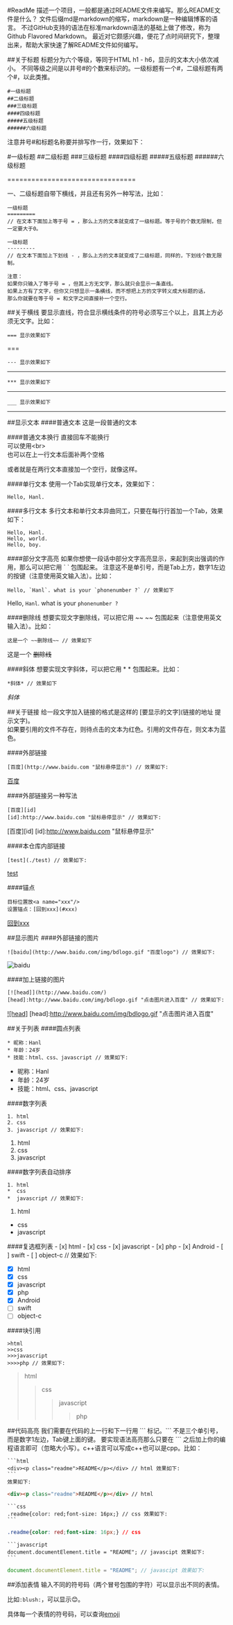 #ReadMe
描述一个项目，一般都是通过README文件来编写。那么README文件是什么？
文件后缀md是markdown的缩写，markdown是一种编辑博客的语言。
不过GitHub支持的语法在标准markdown语法的基础上做了修改，称为Github Flavored Markdown。
最近对它颇感兴趣，便花了点时间研究下，整理出来，帮助大家快速了解README文件如何编写。

##关于标题
标题分为六个等级，等同于HTML h1 - h6，显示的文本大小依次减小。
不同等级之间是以井号#的个数来标识的。一级标题有一个#，二级标题有两个#，以此类推。

	#一级标题
	##二级标题
	###三级标题
	####四级标题
	#####五级标题
	######六级标题

注意井号#和标题名称要并排写作一行，效果如下：

#一级标题
##二级标题
###三级标题
####四级标题
#####五级标题
######六级标题

================================

一、二级标题自带下横线，并且还有另外一种写法，比如：

	一级标题
	=========
	// 在文本下面加上等于号 = ，那么上方的文本就变成了一级标题。等于号的个数无限制，但一定要大于0。
	
	一级标题
	---------
	// 在文本下面加上下划线 - ，那么上方的文本就变成了二级标题，同样的，下划线个数无限制。
	
	注意：
	如果你只输入了等于号 = ，但其上方无文字，那么就只会显示一条直线。
	如果上方有了文字，但你又只想显示一条横线，而不想把上方的文字转义成大标题的话，
	那么你就要在等于号 = 和文字之间直接补一个空行。

##关于横线
要显示直线，符合显示横线条件的符号必须写三个以上，且其上方必须无文字。比如：

	=== 显示效果如下

===

	--- 显示效果如下

---

	*** 显示效果如下

***

	___ 显示效果如下

___

##显示文本
####普通文本
这是一段普通的文本

####普通文本换行
直接回车不能换行<br />
可以使用\<br>  
也可以在上一行文本后面补两个空格

或者就是在两行文本直接加一个空行，就像这样。

####单行文本
使用一个Tab实现单行文本，效果如下：

	Hello, Hanl.

####多行文本
多行文本和单行文本异曲同工，只要在每行行首加一个Tab，效果如下：

	Hello, Hanl.
	Hello, world.
	Hello, boy.

####部分文字高亮
如果你想使一段话中部分文字高亮显示，来起到突出强调的作用，那么可以把它用 \`  \` 包围起来。
注意这不是单引号，而是Tab上方，数字1左边的按键（注意使用英文输入法）。比如：

	Hello, `Hanl`. what is your `phonenumber ?` // 效果如下

Hello, `Hanl`. what is your `phonenumber ?`

####删除线
想要实现文字删除线，可以把它用 \~~ \~~ 包围起来（注意使用英文输入法）。比如：

	这是一个 ~~删除线~~ // 效果如下

这是一个 ~~删除线~~

####斜体
想要实现文字斜体，可以把它用 \* \* 包围起来。比如：
	
	*斜体* // 效果如下

*斜体*

##关于链接
给一段文字加入链接的格式是这样的 \[要显示的文字\]\(链接的地址 提示文字\)。  
如果要引用的文件不存在，则待点击的文本为红色。引用的文件存在，则文本为蓝色。

####外部链接
	
	[百度](http://www.baidu.com "鼠标悬停显示") // 效果如下:

[百度](http://www.baidu.com "鼠标悬停显示") 

####外部链接另一种写法

	[百度][id]
	[id]:http://www.baidu.com "鼠标悬停显示" // 效果如下:

[百度][id]
[id]:http://www.baidu.com "鼠标悬停显示"

####本仓库内部链接

	[test](./test) // 效果如下:

[test](./test)

####锚点

	目标位置放<a name="xxx"/>
	设置锚点：[回到xxx](#xxx) 

[回到xxx](#xxx)

##显示图片
####外部链接的图片

	![baidu](http://www.baidu.com/img/bdlogo.gif "百度logo") // 效果如下:

![baidu](http://www.baidu.com/img/bdlogo.gif "百度logo")

####加上链接的图片

	[![head]](http://www.baidu.com/)
	[head]:http://www.baidu.com/img/bdlogo.gif "点击图片进入百度" // 效果如下:

[![head]](http://www.baidu.com/)
[head]:http://www.baidu.com/img/bdlogo.gif "点击图片进入百度"

##关于列表
####圆点列表

	* 昵称：Hanl
	* 年龄：24岁
	* 技能：html、css、javascript // 效果如下:

* 昵称：Hanl
* 年龄：24岁
* 技能：html、css、javascript

####数字列表

	1. html
	2. css
	3. javascript // 效果如下:

1. html
2. css
3. javascript

####数字列表自动排序

	1. html
	*  css
	*  javascript // 效果如下:

1. html
*  css
*  javascript

####复选框列表
	- [x] html
	- [x] css
	- [x] javascript
	- [x] php
	- [x] Android
	- [ ] swift
	- [ ] object-c // 效果如下:

- [x] html
- [x] css
- [x] javascript
- [x] php
- [x] Android
- [ ] swift
- [ ] object-c

####块引用
	
	>html
	>>css
	>>>javascript
	>>>>php // 效果如下:

>html
>>css
>>>javascript
>>>>php

##代码高亮
我们需要在代码的上一行和下一行用 \`\`\` 标记。\`\`\` 不是三个单引号，而是数字1左边，Tab键上面的键。
要实现语法高亮那么只要在 \`\`\` 之后加上你的编程语言即可（忽略大小写）。c++语言可以写成c++也可以是cpp。比如：
	
	```html
	<div><p class="readme">README</p></div> // html 效果如下:
	```
	效果如下:

```html
<div><p class="readme">README</p></div> // html
```

	```css
	.readme{color: red;font-size: 16px;} // css 效果如下:
	```

```css
.readme{color: red;font-size: 16px;} // css
```

	```javascript
	document.documentElement.title = "README"; // javascipt 效果如下:
	```

```javascript
document.documentElement.title = "README"; // javascipt 效果如下:
```

##添加表情
输入不同的符号码（两个冒号包围的字符）可以显示出不同的表情。

比如`:blush:`，可以显示:blush:。

具体每一个表情的符号码，可以查询[emoji](./emoji.md)